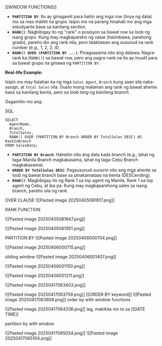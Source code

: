 [[WINDOW FUNCTIONS]]


- **`PARTITION BY`**: Ito ay ginagamit para hatiin ang mga row (linya ng data) mo sa mas maliliit na grupo. Isipin mo na parang hinahati mo ang mga estudyante base sa kanilang section.
- **`RANK()`**: Nagbibigay ito ng "rank" o posisyon sa bawat row sa loob ng isang grupo. Kung may magkapareho ng value (halimbawa, parehong grado), pareho din ang rank nila, pero lalaktawan ang susunod na rank number (e.g., 1, 2, 2, 4).
- **`RANK() OVER (PARTITION BY ...)`**: Pinagsasama nito ang dalawa. Nagra-rank ka (`RANK()`) sa bawat row, pero ang pagra-rank na ito ay _inuulit_ para sa bawat grupo na ginawa ng `PARTITION BY`.

**Real-life Example:**

Isipin mo may listahan ka ng mga `Sales Agent`, `Branch` kung saan sila naka-assign, at `Total Sales` nila. Gusto mong malaman ang rank ng bawat ahente base sa kanilang benta, pero _sa loob lang ng kanilang branch_.

Gagamitin mo ang:

SQL

```
SELECT
  AgentName,
  Branch,
  TotalSales,
  RANK() OVER (PARTITION BY Branch ORDER BY TotalSales DESC) AS RankInBranch
FROM SalesData;

```

- **`PARTITION BY Branch`**: Hahatiin nito ang data kada branch (e.g., lahat ng taga-Manila Branch magkakasama, lahat ng taga-Cebu Branch magkakasama).
- **`ORDER BY TotalSales DESC`**: Pagsusunud-sunurin nito ang mga ahente sa loob ng bawat branch base sa pinakamataas na benta (DESCending).
- **`RANK()`**: Magbibigay ito ng Rank 1 sa top agent ng Manila, Rank 1 sa top agent ng Cebu, at iba pa. Kung may magkaparehong sales sa isang branch, pareho sila ng rank.


OVER CLAUSE
![[Pasted image 20250405081817.png]]

RANK FUNCTION

![[Pasted image 20250405081847.png]]

![[Pasted image 20250405081951.png]]

PARTITION BY
![[Pasted image 20250406000704.png]]

![[Pasted image 20250406000715.png]]

sliding window
![[Pasted image 20250406001407.png]]


![[Pasted image 20250406001150.png]]

![[Pasted image 20250406001211.png]]

![[Pasted image 20250417063403.png]]

![[Pasted image 20250417063759.png]]
[[ORDER BY keyword]]
![[Pasted image 20250417063808.png]]
order by with window functions

![[Pasted image 20250417064336.png]]
lag, makikita mo to sa [[DATE TIME]] 

partition by with window

![[Pasted image 20250417065034.png]]
![[Pasted image 20250417065104.png]]
